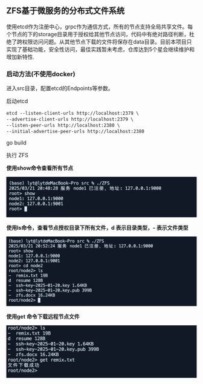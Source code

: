 ## ZFS基于微服务的分布式文件系统

使用etcd作为注册中心，grpc作为通信方式，所有的节点支持全局共享文件。每个节点的下的storage目录用于授权给其他节点访问，代码中有绝对路径判断，杜绝了跨权限访问问题。从其他节点下载的文件将保存在data目录。目前本项目只实现了基础功能，安全性访问，最佳实践暂未考虑，仓库达到5个星会继续维护和增加新特性.

### 启动方法(不使用docker)

进入src目录，配置etcd的Endpoints等参数。

启动etcd

```shell
etcd --listen-client-urls http://localhost:2379 \
--advertise-client-urls http://localhost:2379 \
--listen-peer-urls http://localhost:2380 \
--initial-advertise-peer-urls http://localhost:2380
```

go build

执行  ZFS

**使用show命令查看所有节点**

![image-20250321204857878](/example/image-20250321204857878.png)



**使用ls命令，查看节点授权目录下所有文件，d 表示目录类型，- 表示文件类型**

![image-20250321205310924](/example/image-20250321205310924.png)



**使用get 命令下载远程节点文件**

![image-20250321205524356](/example/image-20250321205524356.png)




